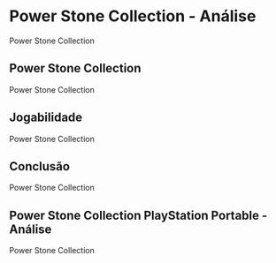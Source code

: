 ---
---

# Power Stone Collection - Análise

Power Stone Collection

## Power Stone Collection

Power Stone Collection

## Jogabilidade

Power Stone Collection

## Conclusão

Power Stone Collection

## Power Stone Collection PlayStation Portable - Análise

Power Stone Collection

